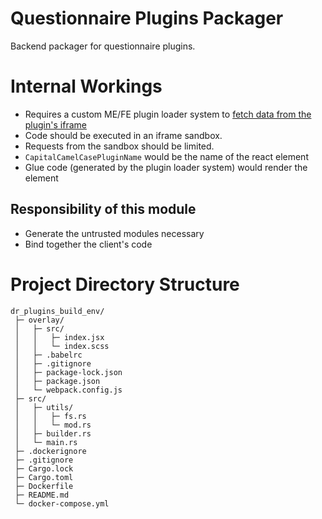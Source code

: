 # Questionnaire Plugins Packager

Backend packager for questionnaire plugins.

# Internal Workings

- Requires a custom ME/FE plugin loader system
  to [fetch data from the plugin's iframe](https://developer.mozilla.org/en-US/docs/Web/API/Window/postMessage)
- Code should be executed in an iframe sandbox.
- Requests from the sandbox should be limited.
- `CapitalCamelCasePluginName` would be the name of the react element
- Glue code (generated by the plugin loader system) would render the element

## Responsibility of this module

- Generate the untrusted modules necessary
- Bind together the client's code

# Project Directory Structure

```
dr_plugins_build_env/
 ├─ overlay/
 │   ├─ src/
 │   │   ├─ index.jsx
 │   │   └─ index.scss
 │   ├─ .babelrc
 │   ├─ .gitignore
 │   ├─ package-lock.json
 │   ├─ package.json
 │   └─ webpack.config.js
 ├─ src/
 │   ├─ utils/
 │   │   ├─ fs.rs
 │   │   └─ mod.rs
 │   ├─ builder.rs
 │   └─ main.rs
 ├─ .dockerignore
 ├─ .gitignore
 ├─ Cargo.lock
 ├─ Cargo.toml
 ├─ Dockerfile
 ├─ README.md
 └─ docker-compose.yml
```
